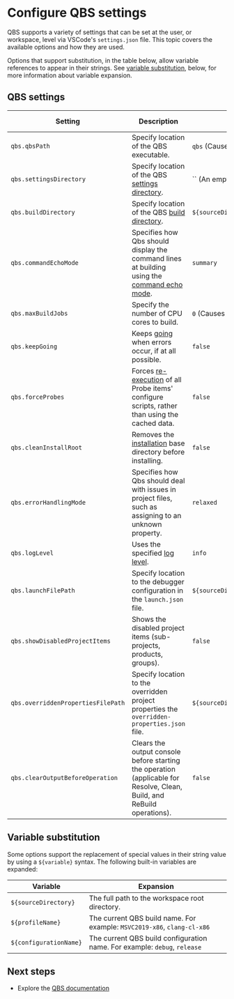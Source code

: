 # Configure QBS settings

QBS supports a variety of settings that can be set at the user, or workspace,
level via VSCode's `settings.json` file. This topic covers the available options
and how they are used.

Options that support substitution, in the table below, allow variable references
to appear in their strings. See [variable substitution](#variable-substitution),
below, for more information about variable expansion.

## QBS settings

|Setting  |Description | Default value | Supports substitution |
|---------|---------|---------|-----|
| `qbs.qbsPath`| Specify location of the QBS executable. | `qbs` (Causes QBS to search the `PATH` environment variable.) | Yes. |
| `qbs.settingsDirectory`| Specify location of the QBS [settings directory](https://doc.qt.io/qbs/cli-config.html#op-op-op-op-settings-op-op-dir-op-lt-op-directory-op-gt-op). | `` (An empty value forces the use of the default path.) | Yes. |
| `qbs.buildDirectory`| Specify location of the QBS [build directory](https://doc.qt.io/qbs/cli-build.html#op-op-op-op-build-op-op-directory-op-op-op-op-d-op-lt-op-directory-op-gt-op). | `${sourceDirectory}/build/${profileName}_${configurationName}` | Yes. |
| `qbs.commandEchoMode`| Specifies how Qbs should display the command lines at building using the [command echo mode](https://doc.qt.io/qbs/cli-build.html#op-op-op-op-command-op-op-echo-op-op-mode-op-lt-op-mode-op-gt-op). | `summary` | No. |
| `qbs.maxBuildJobs`| Specify the number of CPU cores to build. | `0` (Causes QBS to use all CPU cores.) | No. |
| `qbs.keepGoing`| Keeps [going](https://doc.qt.io/qbs/cli-build.html#op-op-op-op-keep-op-op-going-op-op-op-op-k) when errors occur, if at all possible. | `false` | No. |
| `qbs.forceProbes`| Forces [re-execution](https://doc.qt.io/qbs/cli-build.html#op-op-op-op-force-op-op-probe-op-op-execution) of all Probe items' configure scripts, rather than using the cached data. | `false` | No. |
| `qbs.cleanInstallRoot`| Removes the [installation](https://doc.qt.io/qbs/cli-build.html#op-op-op-op-clean-op-op-install-op-op-root) base directory before installing. | `false` | No. |
| `qbs.errorHandlingMode`| Specifies how Qbs should deal with issues in project files, such as assigning to an unknown property. | `relaxed` | No. |
| `qbs.logLevel`| Uses the specified [log level](https://doc.qt.io/qbs/cli-build.html#op-op-op-op-log-op-op-level-op-lt-op-level-op-gt-op). | `info` | No. |
| `qbs.launchFilePath`| Specify location to the debugger configuration in the `launch.json` file. | `${sourceDirectory}/.vscode/launch.json` | Yes. |
| `qbs.showDisabledProjectItems`| Shows the disabled project items (sub-projects, products, groups). | `false` | No. |
| `qbs.overriddenPropertiesFilePath`| Specify location to the overridden project properties the `overridden-properties.json` file. | `${sourceDirectory}/.vscode/overridden-properties.json` | Yes. |
| `qbs.clearOutputBeforeOperation`| Clears the output console before starting the operation (applicable for Resolve, Clean, Build, and ReBuild operations). | `false` | No. |

## Variable substitution

Some options support the replacement of special values in their string value
by using a `${variable}` syntax. The following built-in variables are expanded:

| Variable | Expansion |
|---------|---------|
|`${sourceDirectory}` | The full path to the workspace root directory. |
|`${profileName}`| The current QBS build name. For example: `MSVC2019-x86`, `clang-cl-x86` |
|`${configurationName}`| The current QBS build configuration name. For example: `debug`, `release` |

## Next steps

- Explore the [QBS documentation](README.md)
